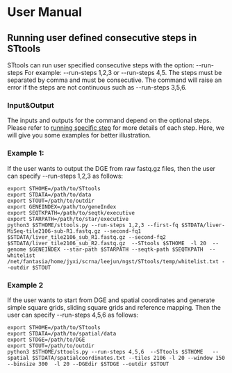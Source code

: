 
# User Manual
## Running user defined consecutive steps in STtools
STtools can run user specified consecutive steps with the option: --run-steps
For example: --run-steps 1,2,3 or --run-steps 4,5. The steps must be separated by comma and must be consecutive. The command will raise an error if the steps are not continuous  such as --run-steps 3,5,6.

### Input&Output
  The inputs and outputs for the command depend on the optional steps. Please refer to [running specific step](./doc/readme3.md)
 for more details of each step. Here, we will give you some examples for better illustration.
 

### Example 1:
If the user wants to output the DGE from raw fastq.gz files, then the user can specify --run-steps 1,2,3 as follows:
```
export STHOME=/path/to/STtools
export STDATA=/path/to/data
export STOUT=/path/to/outdir
export GENEINDEX=/path/to/geneIndex
export SEQTKPATH=/path/to/seqtk/executive
export STARPATH=/path/to/star/executive
python3 $STHOME/sttools.py --run-steps 1,2,3 --first-fq $STDATA/liver-MiSeq-tile2106-sub-R1.fastq.gz --second-fq1 $STDATA/liver_tile2106_sub_R1.fastq.gz --second-fq2 $STDATA/liver_tile2106_sub_R2.fastq.gz  --STtools $STHOME  -l 20  --genome $GENEINDEX --star-path $STARPATH --seqtk-path $SEQTKPATH  --whitelist /net/fantasia/home/jyxi/scrna/leejun/ngst/STtools/temp/whitelist.txt --outdir $STOUT
```
### Example 2
If the user wants to start from DGE and spatial coordinates and generate simple square grids, sliding square grids and reference mapping. Then the user can specify --run-steps 4,5,6 as follows:


```
export STHOME=/path/to/STtools
export STDATA=/path/to/spatial/data
export STDGE=/path/to/DGE
export STOUT=/path/to/outdir
python3 $STHOME/sttools.py --run-steps 4,5,6  --STtools $STHOME   --spatial $STDATA/spatialcoordinates.txt --tiles 2106 -l 20 --window 150 --binsize 300  -l 20 --DGEdir $STDGE --outdir $STOUT
```



 
